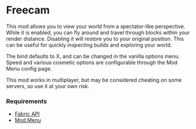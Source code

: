 # Freecam

This mod allows you to view your world from a spectator-like perspective. While it is enabled, you can fly around and travel through blocks within your render distance. Disabling it will restore you to your original position. This can be useful for quickly inspecting builds and exploring your world. 

The bind defaults to X, and can be changed in the vanilla options menu. Speed and various cosmetic options are configurable through the Mod Menu config page.

This mod works in multiplayer, but may be considered cheating on some servers, so use it at your own risk.

### Requirements
- [Fabric API](https://www.curseforge.com/minecraft/mc-mods/fabric-api)
- [Mod Menu](https://www.curseforge.com/minecraft/mc-mods/modmenu)
